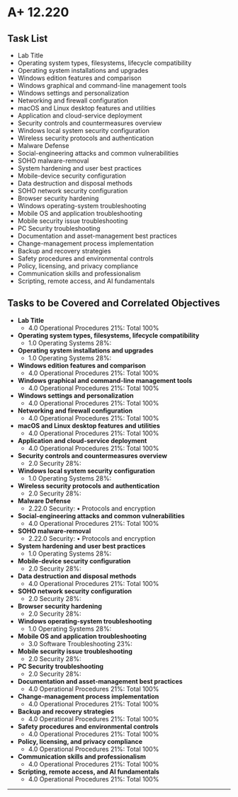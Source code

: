 # A+ 12.220

## Task List
- Lab  Title
- Operating system types, filesystems, lifecycle compatibility
- Operating system installations and upgrades
- Windows edition features and comparison
- Windows graphical and command-line management tools
- Windows settings and personalization
- Networking and firewall configuration
- macOS and Linux desktop features and utilities
- Application and cloud-service deployment
- Security controls and countermeasures overview
- Windows local system security configuration
- Wireless security protocols and authentication
- Malware Defense
- Social-engineering attacks and common vulnerabilities
- SOHO malware-removal
- System  hardening and user best practices
- Mobile-device security configuration
- Data destruction and disposal methods
- SOHO network security configuration
- Browser security hardening
- Windows operating-system troubleshooting
- Mobile OS and application troubleshooting
- Mobile security issue troubleshooting
- PC  Security troubleshooting
- Documentation and asset-management best practices
- Change-management process implementation
- Backup and recovery strategies
- Safety procedures and environmental controls
- Policy, licensing, and privacy compliance
- Communication skills and professionalism
- Scripting, remote access, and AI fundamentals

## Tasks to be Covered and Correlated Objectives

- **Lab  Title**  
  - 4.0 Operational Procedures     21%: Total      100%
- **Operating system types, filesystems, lifecycle compatibility**  
  - 1.0 Operating Systems     28%: 
- **Operating system installations and upgrades**  
  - 1.0 Operating Systems     28%: 
- **Windows edition features and comparison**  
  - 4.0 Operational Procedures     21%: Total      100%
- **Windows graphical and command-line management tools**  
  - 4.0 Operational Procedures     21%: Total      100%
- **Windows settings and personalization**  
  - 4.0 Operational Procedures     21%: Total      100%
- **Networking and firewall configuration**  
  - 4.0 Operational Procedures     21%: Total      100%
- **macOS and Linux desktop features and utilities**  
  - 4.0 Operational Procedures     21%: Total      100%
- **Application and cloud-service deployment**  
  - 4.0 Operational Procedures     21%: Total      100%
- **Security controls and countermeasures overview**  
  - 2.0 Security       28%: 
- **Windows local system security configuration**  
  - 1.0 Operating Systems     28%: 
- **Wireless security protocols and authentication**  
  - 2.0 Security       28%: 
- **Malware Defense**  
  - 2.22.0 Security: • Protocols and encryption
- **Social-engineering attacks and common vulnerabilities**  
  - 4.0 Operational Procedures     21%: Total      100%
- **SOHO malware-removal**  
  - 2.22.0 Security: • Protocols and encryption
- **System  hardening and user best practices**  
  - 1.0 Operating Systems     28%: 
- **Mobile-device security configuration**  
  - 2.0 Security       28%: 
- **Data destruction and disposal methods**  
  - 4.0 Operational Procedures     21%: Total      100%
- **SOHO network security configuration**  
  - 2.0 Security       28%: 
- **Browser security hardening**  
  - 2.0 Security       28%: 
- **Windows operating-system troubleshooting**  
  - 1.0 Operating Systems     28%: 
- **Mobile OS and application troubleshooting**  
  - 3.0 Software Troubleshooting    23%: 
- **Mobile security issue troubleshooting**  
  - 2.0 Security       28%: 
- **PC  Security troubleshooting**  
  - 2.0 Security       28%: 
- **Documentation and asset-management best practices**  
  - 4.0 Operational Procedures     21%: Total      100%
- **Change-management process implementation**  
  - 4.0 Operational Procedures     21%: Total      100%
- **Backup and recovery strategies**  
  - 4.0 Operational Procedures     21%: Total      100%
- **Safety procedures and environmental controls**  
  - 4.0 Operational Procedures     21%: Total      100%
- **Policy, licensing, and privacy compliance**  
  - 4.0 Operational Procedures     21%: Total      100%
- **Communication skills and professionalism**  
  - 4.0 Operational Procedures     21%: Total      100%
- **Scripting, remote access, and AI fundamentals**  
  - 4.0 Operational Procedures     21%: Total      100%

---

